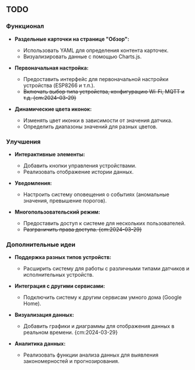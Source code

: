 TODO
----

### Функционал

* **Раздельные карточки на странице "Обзор":**

  * Использовать YAML для определения контента карточек.
  * Визуализировать данные с помощью Charts.js.
* **Первоначальная настройка:**

  * Предоставить интерфейс для первоначальной настройки устройства (ESP8266 и т.п.).
  * ~~Включать выбор типа устройства, конфигурацию Wi-Fi, MQTT и т.д. {cm:2024-03-29}~~
* **Динамические цвета иконок:**

  * Изменять цвет иконки в зависимости от значения датчика.
  * Определить диапазоны значений для разных цветов.

### Улучшения

* **Интерактивные элементы:**

  * Добавить кнопки управления устройствами.
  * Реализовать отображение истории данных.
* **Уведомления:**

  * Настроить систему оповещения о событиях (аномальные значения, превышение порогов).
* **Многопользовательский режим:**

  * Предоставить доступ к системе для нескольких пользователей.
  * ~~Разграничить права доступа. {cm:2024-03-29}~~

### Дополнительные идеи

* **Поддержка разных типов устройств:**

  * Расширить систему для работы с различными типами датчиков и исполнительных устройств.
* **Интеграция с другими сервисами:**

  * Подключить систему к другим сервисам умного дома (Google Home).
* **Визуализация данных:**

  * Добавить графики и диаграммы для отображения данных в реальном времени. {cm:2024-03-29}
* **Аналитика данных:**

  * Реализовать функции анализа данных для выявления закономерностей и прогнозирования.
